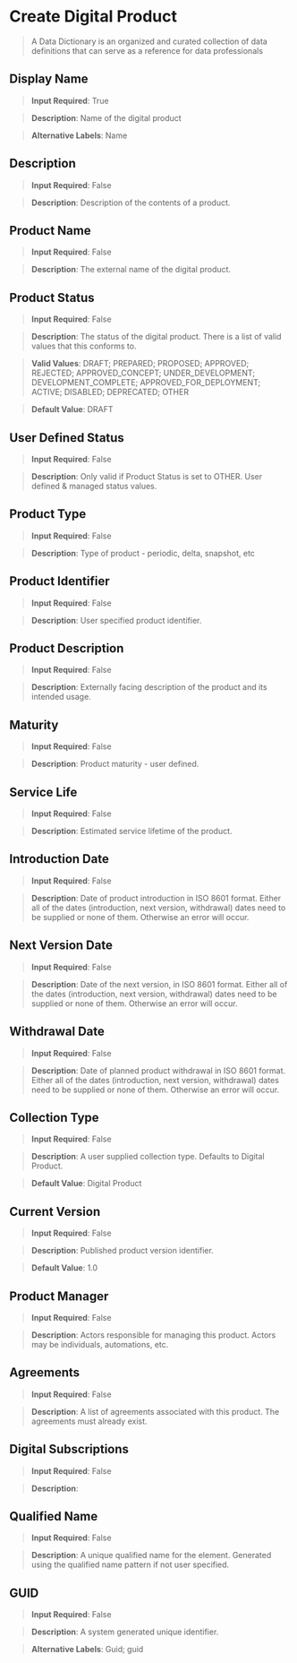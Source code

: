 # **Create Digital Product**
>	A Data Dictionary is an organized and curated collection of data definitions that can serve as a reference for data professionals

## **Display Name**
>	**Input Required**: True

>	**Description**: Name of the digital product

>	**Alternative Labels**: Name


## **Description**
>	**Input Required**: False

>	**Description**: Description of the contents of a product.


## **Product Name**
>	**Input Required**: False

>	**Description**: The external name of the digital product.


## **Product Status**
>	**Input Required**: False

>	**Description**: The status of the digital product. There is a list of valid values that this conforms to.

>	**Valid Values**: DRAFT; PREPARED; PROPOSED; APPROVED; REJECTED; APPROVED_CONCEPT; UNDER_DEVELOPMENT; DEVELOPMENT_COMPLETE; APPROVED_FOR_DEPLOYMENT; ACTIVE; DISABLED; DEPRECATED; OTHER

>	**Default Value**: DRAFT


## **User Defined Status**
>	**Input Required**: False

>	**Description**: Only valid if Product Status is set to OTHER. User defined & managed status values.


## **Product Type**
>	**Input Required**: False

>	**Description**: Type of product - periodic, delta, snapshot, etc


## **Product Identifier**
>	**Input Required**: False

>	**Description**: User specified product identifier.


## **Product Description**
>	**Input Required**: False

>	**Description**: Externally facing description of the product and its intended usage.


## **Maturity**
>	**Input Required**: False

>	**Description**: Product maturity - user defined.


## **Service Life**
>	**Input Required**: False

>	**Description**: Estimated service lifetime of the product.


## **Introduction Date**
>	**Input Required**: False

>	**Description**: Date of product introduction in ISO 8601 format. Either all of the dates (introduction, next version, withdrawal) dates need to be supplied or none of them. Otherwise an error will occur.


## **Next Version Date**
>	**Input Required**: False

>	**Description**: Date of  the next version,  in ISO 8601 format. Either all of the dates (introduction, next version, withdrawal) dates need to be supplied or none of them. Otherwise an error will occur.


## **Withdrawal Date**
>	**Input Required**: False

>	**Description**: Date of planned product withdrawal in ISO 8601 format. Either all of the dates (introduction, next version, withdrawal) dates need to be supplied or none of them. Otherwise an error will occur.


## **Collection Type**
>	**Input Required**: False

>	**Description**: A user supplied collection type. Defaults to Digital Product.

>	**Default Value**: Digital Product


## **Current Version**
>	**Input Required**: False

>	**Description**: Published product version identifier.

>	**Default Value**: 1.0


## **Product Manager**
>	**Input Required**: False

>	**Description**: Actors responsible for managing this product. Actors may be individuals, automations, etc.


## **Agreements**
>	**Input Required**: False

>	**Description**: A list of agreements associated with this product.  The agreements must already exist.


## **Digital Subscriptions**
>	**Input Required**: False

>	**Description**: 


## **Qualified Name**
>	**Input Required**: False

>	**Description**: A unique qualified name for the element. Generated using the qualified name pattern  if not user specified.


## **GUID**
>	**Input Required**: False

>	**Description**: A system generated unique identifier.

>	**Alternative Labels**: Guid; guid

